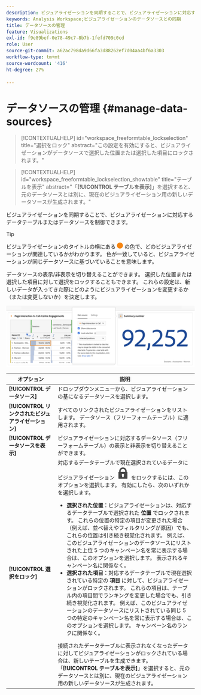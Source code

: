 ```yaml
---
description: ビジュアライゼーションを同期することで、ビジュアライゼーションに対応するデータテーブルまたはデータソースを制御できます。
keywords: Analysis Workspace;ビジュアライゼーションのデータソースとの同期
title: データソースの管理
feature: Visualizations
exl-id: f9e89bef-0e78-49c7-8b7b-1fefd709c0cd
role: User
source-git-commit: a62ac798da9d66fa3d88262ef7d04aa4bf6a3303
workflow-type: tm+mt
source-wordcount: '416'
ht-degree: 27%

---
```


# データソースの管理 {#manage-data-sources}

<!-- markdownlint-disable MD034 -->

>[!CONTEXTUALHELP]
>id="workspace_freeformtable_lockselection"
>title="選択をロック"
>abstract="この設定を有効にすると、ビジュアライゼーションがデータソースで選択した位置または選択した項目にロックされます。"

<!-- markdownlint-enable MD034 -->

<!-- markdownlint-disable MD034 -->

>[!CONTEXTUALHELP]
>id="workspace_freeformtable_lockselection_showtable"
>title="テーブルを表示"
>abstract="「**[!UICONTROL テーブルを表示]**」を選択すると、元のデータソースとは別に、現在のビジュアライゼーション用の新しいデータソースが生成されます。"

<!-- markdownlint-enable MD034 -->



ビジュアライゼーションを同期することで、ビジュアライゼーションに対応するデータテーブルまたはデータソースを制御できます。

>[!TIP]
>
>ビジュアライゼーションのタイトルの横にある ![ ステータスオレンジ ](/help/assets/icons/StatusOrange.svg) の色で、どのビジュアライゼーションが関連しているかがわかります。 色が一致していると、ビジュアライゼーションが同じデータソースに基づいていることを意味します。
>

データソースの表示/非表示を切り替えることができます。 選択した位置または選択した項目に対して選択をロックすることもできます。 これらの設定は、新しいデータが入ってきた際にどのようにビジュアライゼーションを変更するか（または変更しないか）を決定します。

![ 次の節で説明するオプションを示したデータSourceオプションダイアログ ](assets/lock-selection.png)


| オプション | 説明 |
|--- |--- |
| **[!UICONTROL データソース]** | ドロップダウンメニューから、ビジュアライゼーションの基になるデータソースを選択します。 |
| **[!UICONTROL リンクされたビジュアライゼーション]** | すべてのリンクされたビジュアライゼーションをリストします。 データソース（フリーフォームテーブル）に適用されます。 |
| **[!UICONTROL データソースを表示]** | ビジュアライゼーションに対応するデータソース（フリーフォームテーブル）の表示と非表示を切り替えることができます。 |
| **[!UICONTROL 選択をロック]** | 対応するデータテーブルで現在選択されているデータにビジュアライゼーション ![LockClosed](/help/assets/icons/LockClosed.svg) をロックするには、このオプションを選択します。 有効にしたら、次のいずれかを選択します。  <ul><li>**選択された位置**：ビジュアライゼーションは、対応するデータテーブルで選択された **位置** でロックされます。 これらの位置の特定の項目が変更された場合（例えば、並べ替えやフィルタリングが原因）でも、これらの位置は引き続き視覚化されます。 例えば、このビジュアライゼーションのデータソースにリストされた上位 5 つのキャンペーン名を常に表示する場合は、このオプションを選択します。 表示されるキャンペーン名に関係なく。</li> <li>**選択された項目**：対応するデータテーブルで現在選択されている特定の **項目** に対して、ビジュアライゼーションがロックされます。 これらの項目は、テーブル内の項目間でランキングを変更した場合でも、引き続き視覚化されます。 例えば、このビジュアライゼーションのデータソースにリストされている同じ 5 つの特定のキャンペーン名を常に表示する場合は、このオプションを選択します。 キャンペーン名のランクに関係なく。</li></ul>接続されたデータテーブルに表示されなくなったデータに対してビジュアライゼーションがロックされている場合は、新しいテーブルを生成できます。 「**[!UICONTROL テーブルを表示]**」を選択すると、元のデータソースとは別に、現在のビジュアライゼーション用の新しいデータソースが生成されます。 |
